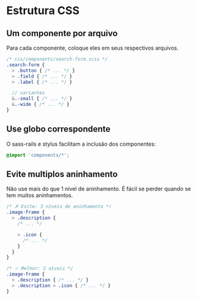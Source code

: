 # Estrutura CSS 

## Um componente por arquivo
Para cada componente, coloque eles em seus respectivos arquivos.

  ```scss
  /* css/components/search-form.scss */
  .search-form {
    > .button { /* ... */ }
    > .field { /* ... */ }
    > .label { /* ... */ }

    // variantes
    &.-small { /* ... */ }
    &.-wide { /* ... */ }
  }
  ```

## Use globo correspondente
O sass-rails e stylus facilitam a inclusão dos componentes:

  ```scss
  @import 'components/*';
  ```

## Evite multiplos aninhamento
Não use mais do que 1 nível de aninhamento. É fácil se perder quando se tem muitos aninhamentos.

  ```scss
  /* ✗ Evite: 3 níveis de aninhamento */
  .image-frame {
    > .description {
      /* ... */

      > .icon {
        /* ... */
      }
    }
  }

  /* ✓ Melhor: 2 níveis */
  .image-frame {
    > .description { /* ... */ }
    > .description > .icon { /* ... */ }
  }
  ```
